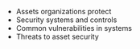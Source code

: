 - Assets organizations protect
-  Security systems and controls
-  Common vulnerabilities in systems
- Threats to asset security